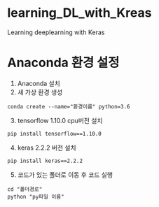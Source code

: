 # learning_DL_with_Kreas
 Learning deeplearning with Keras

# Anaconda 환경 설정
 1. Anaconda 설치<br/>
 2. 새 가상 환경 생성<br/>
 ```
conda create --name="환경이름" python=3.6
 ```
 3. tensorflow 1.10.0 cpu버전 설치<br/>
 ```
 pip install tensorflow==1.10.0
 ```

 4. keras 2.2.2 버전 설치<br/>
 ```
 pip install keras==2.2.2
 ```

 5. 코드가 있는 폴더로 이동 후 코드 실행
 ```
cd "폴더경로"
python "py파일 이름"
 ```